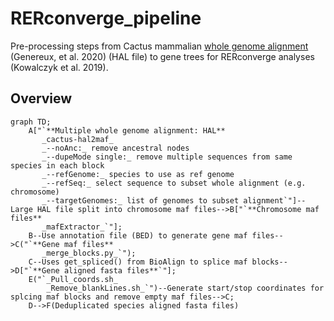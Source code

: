 # RERconverge_pipeline
Pre-processing steps from Cactus mammalian  [whole genome alignment](https://zoonomiaproject.org/the-data/) (Genereux, et al. 2020) (HAL file) to gene trees for RERconverge analyses (Kowalczyk et al. 2019). 

## Overview

```mermaid
graph TD;
    A["`**Multiple whole genome alignment: HAL**
       _cactus-hal2maf_
       _--noAnc:_ remove ancestral nodes
       _--dupeMode single:_ remove multiple sequences from same species in each block
       _--refGenome:_ species to use as ref genome
       _--refSeq:_ select sequence to subset whole alignment (e.g. chromosome)
       _--targetGenomes:_ list of genomes to subset alignment`"]--Large HAL file split into chromosome maf files-->B["`**Chromosome maf files**
       _mafExtractor_`"];
    B--Use annotation file (BED) to generate gene maf files-->C("`**Gene maf files**
       _merge_blocks.py_`");
    C--Uses get_spliced() from BioAlign to splice maf blocks-->D["`**Gene aligned fasta files**`"];
    E("`_Pull_coords.sh_
        _Remove_blankLines.sh_`")--Generate start/stop coordinates for splcing maf blocks and remove empty maf files-->C;
    D-->F(Deduplicated species aligned fasta files)
```

